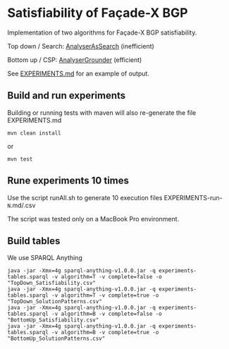 # Satisfiability of Façade-X BGP 

Implementation of two algorithms for Façade-X BGP satisfiability.

Top down / Search: [AnalyserAsSearch](src/main/java/io/github/sparqlanything/fxbgp/AnalyserAsSearch.java) (inefficient)

Bottom up / CSP: [AnalyserGrounder](src/main/java/io/github/sparqlanything/fxbgp/AnalyserGrounder.java) (efficient)

See [EXPERIMENTS.md](EXPERIMENTS.md) for an example of output.

## Build and run experiments
Building or running tests with maven will also re-generate the file EXPERIMENTS.md

```
mvn clean install
```

or

```
mvn test
```

## Rune experiments 10 times

Use the script runAll.sh to generate 10 execution files EXPERIMENTS-run-`N`.md/.csv

The script was tested only on a MacBook Pro environment.

## Build tables

We use SPARQL Anything
```
java -jar -Xmx=4g sparql-anything-v1.0.0.jar -q experiments-tables.sparql -v algorithm=T -v complete=false -o "TopDown_Satisfiability.csv"
java -jar -Xmx=4g sparql-anything-v1.0.0.jar -q experiments-tables.sparql -v algorithm=T -v complete=true -o "TopDown_SolutionPatterns.csv"
java -jar -Xmx=4g sparql-anything-v1.0.0.jar -q experiments-tables.sparql -v algorithm=B -v complete=false -o "BottomUp_Satisfiability.csv"
java -jar -Xmx=4g sparql-anything-v1.0.0.jar -q experiments-tables.sparql -v algorithm=B -v complete=true -o "BottomUp_SolutionPatterns.csv"
```


